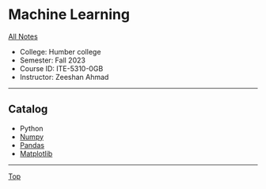 # Machine Learning

[All Notes](../../index.md)

- College: Humber college
- Semester: Fall 2023
- Course ID: ITE-5310-0GB
- Instructor: Zeeshan Ahmad

---

## Catalog

- Python
- [Numpy](./numpy.md)
- [Pandas](./pandas.md)
- [Matplotlib](./matplotlib.md)

---

[Top](#project-management)
